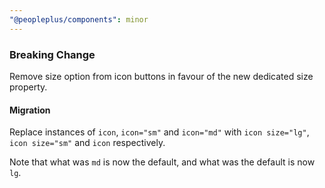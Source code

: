 ```yaml
---
"@peopleplus/components": minor
---
```


### Breaking Change
Remove size option from icon buttons in favour of the new dedicated size property.

#### Migration

Replace instances of `icon`, `icon="sm"` and `icon="md"` with `icon size="lg"`, `icon size="sm"` and
`icon` respectively.

Note that what was `md` is now the default, and what was the default is now `lg`.
